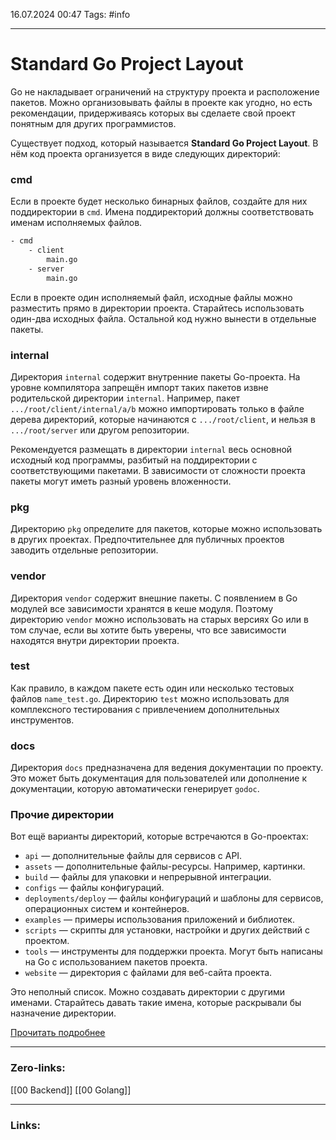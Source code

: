 16.07.2024 00:47
Tags: #info

---
# Standard Go Project Layout
Go не накладывает ограничений на структуру проекта и расположение пакетов. Можно организовывать файлы в проекте как угодно, но есть рекомендации, придерживаясь которых вы сделаете свой проект понятным для других программистов.

Существует подход, который называется **Standard Go Project Layout**. В нём код проекта организуется в виде следующих директорий:

### cmd

Если в проекте будет несколько бинарных файлов, создайте для них поддиректории в `cmd`. Имена поддиректорий должны соответствовать именам исполняемых файлов.

```txt
- cmd 
	- client 
		main.go 
	- server 
		main.go
```

Если в проекте один исполняемый файл, исходные файлы можно разместить прямо в директории проекта. Старайтесь использовать один-два исходных файла. Остальной код нужно вынести в отдельные пакеты.

### internal

Директория `internal` содержит внутренние пакеты Go-проекта. На уровне компилятора запрещён импорт таких пакетов извне родительской директории `internal`. Например, пакет `.../root/client/internal/a/b` можно импортировать только в файле дерева директорий, которые начинаются с `.../root/client`, и нельзя в `.../root/server` или другом репозитории.

Рекомендуется размещать в директории `internal` весь основной исходный код программы, разбитый на поддиректории с соответствующими пакетами. В зависимости от сложности проекта пакеты могут иметь разный уровень вложенности.

### pkg

Директорию `pkg` определите для пакетов, которые можно использовать в других проектах. Предпочтительнее для публичных проектов заводить отдельные репозитории.

### vendor

Директория `vendor` содержит внешние пакеты. C появлением в Go модулей все зависимости хранятся в кеше модуля. Поэтому директорию `vendor` можно использовать на старых версиях Go или в том случае, если вы хотите быть уверены, что все зависимости находятся внутри директории проекта.

### test

Как правило, в каждом пакете есть один или несколько тестовых файлов `name_test.go`. Директорию `test` можно использовать для комплексного тестирования с привлечением дополнительных инструментов.

### docs

Директория `docs` предназначена для ведения документации по проекту. Это может быть документация для пользователей или дополнение к документации, которую автоматически генерирует `godoc`.

### Прочие директории

Вот ещё варианты директорий, которые встречаются в Go-проектах:

- `api` — дополнительные файлы для сервисов с API.
- `assets` — дополнительные файлы-ресурсы. Например, картинки.
- `build` — файлы для упаковки и непрерывной интеграции.
- `configs` — файлы конфигураций.
- `deployments/deploy` — файлы конфигураций и шаблоны для сервисов, операционных систем и контейнеров.
- `examples` — примеры использования приложений и библиотек.
- `sсripts` — скрипты для установки, настройки и других действий с проектом.
- `tools` — инструменты для поддержки проекта. Могут быть написаны на Go c использованием пакетов проекта.
- `website` — директория с файлами для веб-сайта проекта.

Это неполный список. Можно создавать директории с другими именами. Старайтесь давать такие имена, которые раскрывали бы назначение директории.


[Прочитать подробнее](https://github.com/golang-standards/project-layout/blob/master/README_ru.md)

---
### Zero-links:
[[00 Backend]] [[00 Golang]]

---
### Links: